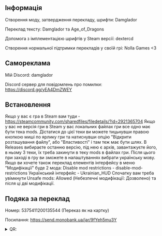 ## Інформація
Створення моду, затвердження перекладу, шрифти: Damglador

Переклад тексту: Damglador та Age_of_Dragons

Допомога з імплементацією шрифтів у Steam версії: dextercd

Створення нормальної підтримки перекладів у своїй грі: Nolla Games <3
## Самореклама
Мій Discord: damglador

Discord сервер для повідомлень про помилки: https://discord.gg/yEA4DmZWEY
## Встановлення
Якщо у вас є гра в Steam вам туди - https://steamcommunity.com/sharedfiles/filedetails/?id=2921365704
Якщо у вас не версія гри в Steam у вас локальних файлах гри все одно має бути тека mods. Дістатися до цієї теки ви можете тицьнувши правою кнопкою миші по ярлику гри та натиснувши опцію "Відкрити розташування файлу", або "Властивості" і там теж має бути шлях.
В Releases вибираєте останню версію, під нею є архів, завантажуєте його, в ньому 3 теки, їх треба закинути в теку mods в файлах гри. Після цього при заході в гру ви зможете в налаштуваннях вибрати українську мову.
Якщо ви хочете також переклад елементів інтерфейсу в меню "Модифікації" буде 2 мода:
Disable mod restrictions - disable-mod-restrictions
Український інтерфейс - Ukrainian_HUD
Спочатку вам треба увімкнути Unsafe mods: Allowed (Небезпечні модифікації: Дозволено) та після ці дві модифікації.
## Подяка за переклад
Номер: 5375411200135544 (Переказ як на картку)

Посилання: https://send.monobank.ua/jar/9fYeh5mu3Y

<details>
<summary>QR:</summary> 

[![QR](https://i.imgur.com/by6E4OP.png)](https://i.imgur.com/by6E4OP.png)
</details>